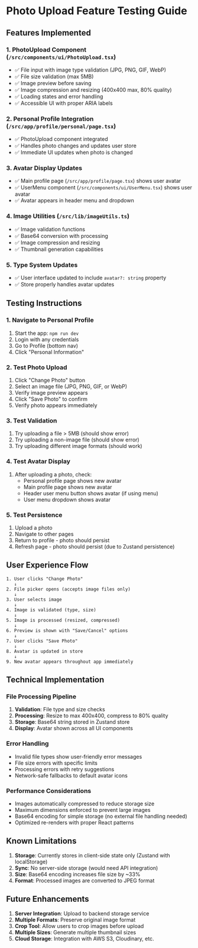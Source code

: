 # Photo Upload Feature Testing Guide

## Features Implemented

### 1. PhotoUpload Component (`/src/components/ui/PhotoUpload.tsx`)
- ✅ File input with image type validation (JPG, PNG, GIF, WebP)
- ✅ File size validation (max 5MB)
- ✅ Image preview before saving
- ✅ Image compression and resizing (400x400 max, 80% quality)
- ✅ Loading states and error handling
- ✅ Accessible UI with proper ARIA labels

### 2. Personal Profile Integration (`/src/app/profile/personal/page.tsx`)
- ✅ PhotoUpload component integrated
- ✅ Handles photo changes and updates user store
- ✅ Immediate UI updates when photo is changed

### 3. Avatar Display Updates
- ✅ Main profile page (`/src/app/profile/page.tsx`) shows user avatar
- ✅ UserMenu component (`/src/components/ui/UserMenu.tsx`) shows user avatar
- ✅ Avatar appears in header menu and dropdown

### 4. Image Utilities (`/src/lib/imageUtils.ts`)
- ✅ Image validation functions
- ✅ Base64 conversion with processing
- ✅ Image compression and resizing
- ✅ Thumbnail generation capabilities

### 5. Type System Updates
- ✅ User interface updated to include `avatar?: string` property
- ✅ Store properly handles avatar updates

## Testing Instructions

### 1. Navigate to Personal Profile
1. Start the app: `npm run dev`
2. Login with any credentials
3. Go to Profile (bottom nav)
4. Click "Personal Information"

### 2. Test Photo Upload
1. Click "Change Photo" button
2. Select an image file (JPG, PNG, GIF, or WebP)
3. Verify image preview appears
4. Click "Save Photo" to confirm
5. Verify photo appears immediately

### 3. Test Validation
1. Try uploading a file > 5MB (should show error)
2. Try uploading a non-image file (should show error)
3. Try uploading different image formats (should work)

### 4. Test Avatar Display
1. After uploading a photo, check:
   - Personal profile page shows new avatar
   - Main profile page shows new avatar
   - Header user menu button shows avatar (if using menu)
   - User menu dropdown shows avatar

### 5. Test Persistence
1. Upload a photo
2. Navigate to other pages
3. Return to profile - photo should persist
4. Refresh page - photo should persist (due to Zustand persistence)

## User Experience Flow

```
1. User clicks "Change Photo" 
   ↓
2. File picker opens (accepts image files only)
   ↓
3. User selects image
   ↓
4. Image is validated (type, size)
   ↓
5. Image is processed (resized, compressed)
   ↓
6. Preview is shown with "Save/Cancel" options
   ↓
7. User clicks "Save Photo"
   ↓
8. Avatar is updated in store
   ↓
9. New avatar appears throughout app immediately
```

## Technical Implementation

### File Processing Pipeline
1. **Validation**: File type and size checks
2. **Processing**: Resize to max 400x400, compress to 80% quality
3. **Storage**: Base64 string stored in Zustand store
4. **Display**: Avatar shown across all UI components

### Error Handling
- Invalid file types show user-friendly error messages
- File size errors with specific limits
- Processing errors with retry suggestions
- Network-safe fallbacks to default avatar icons

### Performance Considerations
- Images automatically compressed to reduce storage size
- Maximum dimensions enforced to prevent large images
- Base64 encoding for simple storage (no external file handling needed)
- Optimized re-renders with proper React patterns

## Known Limitations

1. **Storage**: Currently stores in client-side state only (Zustand with localStorage)
2. **Sync**: No server-side storage (would need API integration)
3. **Size**: Base64 encoding increases file size by ~33%
4. **Format**: Processed images are converted to JPEG format

## Future Enhancements

1. **Server Integration**: Upload to backend storage service
2. **Multiple Formats**: Preserve original image format
3. **Crop Tool**: Allow users to crop images before upload
4. **Multiple Sizes**: Generate multiple thumbnail sizes
5. **Cloud Storage**: Integration with AWS S3, Cloudinary, etc.